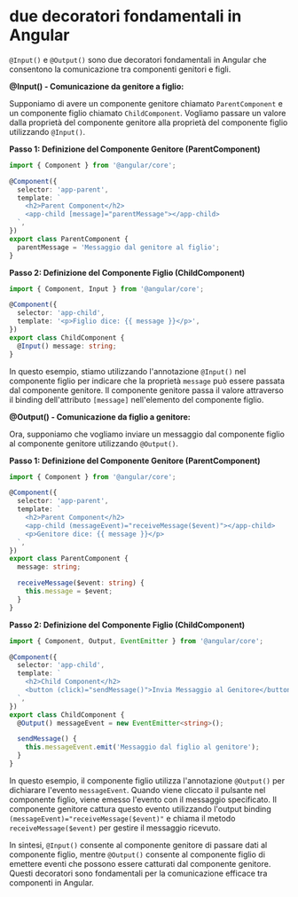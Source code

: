 # due decoratori fondamentali in Angular

`@Input()` e `@Output()` sono due decoratori fondamentali in Angular che consentono la comunicazione tra componenti genitori e figli. 

**@Input() - Comunicazione da genitore a figlio:**

Supponiamo di avere un componente genitore chiamato `ParentComponent` e un componente figlio chiamato `ChildComponent`. Vogliamo passare un valore dalla proprietà del componente genitore alla proprietà del componente figlio utilizzando `@Input()`.

**Passo 1: Definizione del Componente Genitore (ParentComponent)**

```typescript
import { Component } from '@angular/core';

@Component({
  selector: 'app-parent',
  template: `
    <h2>Parent Component</h2>
    <app-child [message]="parentMessage"></app-child>
  `,
})
export class ParentComponent {
  parentMessage = 'Messaggio dal genitore al figlio';
}
```

**Passo 2: Definizione del Componente Figlio (ChildComponent)**

```typescript
import { Component, Input } from '@angular/core';

@Component({
  selector: 'app-child',
  template: '<p>Figlio dice: {{ message }}</p>',
})
export class ChildComponent {
  @Input() message: string;
}
```

In questo esempio, stiamo utilizzando l'annotazione `@Input()` nel componente figlio per indicare che la proprietà `message` può essere passata dal componente genitore. Il componente genitore passa il valore attraverso il binding dell'attributo `[message]` nell'elemento del componente figlio.

**@Output() - Comunicazione da figlio a genitore:**

Ora, supponiamo che vogliamo inviare un messaggio dal componente figlio al componente genitore utilizzando `@Output()`.

**Passo 1: Definizione del Componente Genitore (ParentComponent)**

```typescript
import { Component } from '@angular/core';

@Component({
  selector: 'app-parent',
  template: `
    <h2>Parent Component</h2>
    <app-child (messageEvent)="receiveMessage($event)"></app-child>
    <p>Genitore dice: {{ message }}</p>
  `,
})
export class ParentComponent {
  message: string;

  receiveMessage($event: string) {
    this.message = $event;
  }
}
```

**Passo 2: Definizione del Componente Figlio (ChildComponent)**

```typescript
import { Component, Output, EventEmitter } from '@angular/core';

@Component({
  selector: 'app-child',
  template: `
    <h2>Child Component</h2>
    <button (click)="sendMessage()">Invia Messaggio al Genitore</button>
  `,
})
export class ChildComponent {
  @Output() messageEvent = new EventEmitter<string>();

  sendMessage() {
    this.messageEvent.emit('Messaggio dal figlio al genitore');
  }
}
```

In questo esempio, il componente figlio utilizza l'annotazione `@Output()` per dichiarare l'evento `messageEvent`. Quando viene cliccato il pulsante nel componente figlio, viene emesso l'evento con il messaggio specificato. Il componente genitore cattura questo evento utilizzando l'output binding `(messageEvent)="receiveMessage($event)"` e chiama il metodo `receiveMessage($event)` per gestire il messaggio ricevuto.

In sintesi, `@Input()` consente al componente genitore di passare dati al componente figlio, mentre `@Output()` consente al componente figlio di emettere eventi che possono essere catturati dal componente genitore. Questi decoratori sono fondamentali per la comunicazione efficace tra componenti in Angular.